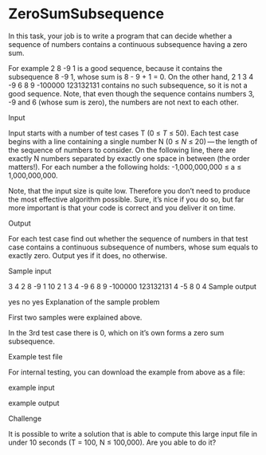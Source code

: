 # ZeroSumSubsequence


In this task, your job is to write a program that can decide whether a sequence of numbers contains a continuous subsequence having a zero sum.

For example 2 8 -9 1 is a good sequence, because it contains the subsequence 8 -9 1, whose sum is 8 - 9 + 1 = 0. On the other hand, 2 1 3 4 -9 6 8 9 -100000 123132131 contains no such subsequence, so it is not a good sequence. Note, that even though the sequence contains numbers 3, -9 and 6 (whose sum is zero), the numbers are not next to each other.

Input

Input starts with a number of test cases T (0 ≤ _T_ ≤ 50). Each test case begins with a line containing a single number N (0 ≤ _N_ ≤ 20) — the length of the sequence of numbers to consider. On the following line, there are exactly N numbers separated by exactly one space in between (the order matters!). For each number a the following holds: -1,000,000,000 ≤ a ≤ 1,000,000,000.

Note, that the input size is quite low. Therefore you don’t need to produce the most effective algorithm possible. Sure, it’s nice if you do so, but far more important is that your code is correct and you deliver it on time.

Output

For each test case find out whether the sequence of numbers in that test case contains a continuous subsequence of numbers, whose sum equals to exactly zero. Output yes if it does, no otherwise.

Sample input

3
4
2 8 -9 1
10
2 1 3 4 -9 6 8 9 -100000 123132131
4
-5 8 0 4
Sample output

yes
no
yes
Explanation of the sample problem

First two samples were explained above.

In the 3rd test case there is 0, which on it’s own forms a zero sum subsequence.

Example test file

For internal testing, you can download the example from above as a file:

example input

example output

Challenge

It is possible to write a solution that is able to compute this large input file in under 10 seconds (T = 100, N ≤ 100,000). Are you able to do it?

